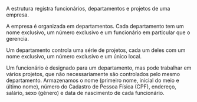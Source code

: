 A estrutura registra funcionários, departamentos e projetos de uma empresa.

A empresa é organizada em departamentos. Cada departamento tem um nome
exclusivo, um número exclusivo e um funcionário em particular que o gerencia.

Um departamento controla uma série de projetos, cada um deles com um nome
exclusivo, um número exclusivo e um único local. 

Um funcionário é designado para um departamento, mas pode trabalhar em vários
projetos, que não necessariamente são controlados pelo mesmo departamento.
Armazenamos o nome (primeiro nome, inicial do meio e último nome), número do
Cadastro de Pessoa Física (CPF), endereço, salário, sexo (gênero) e data de
nascimento de cada funcionário.
